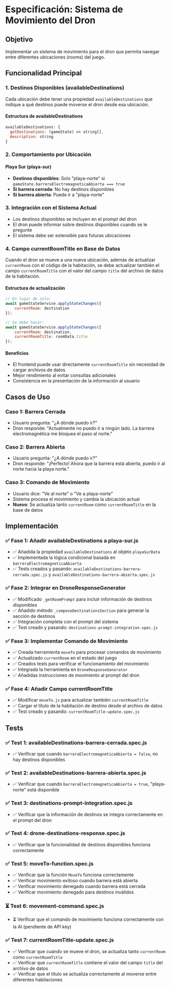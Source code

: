 # Especificación: Sistema de Movimiento del Dron

## Objetivo
Implementar un sistema de movimiento para el dron que permita navegar entre diferentes ubicaciones (rooms) del juego.

## Funcionalidad Principal

### 1. Destinos Disponibles (availableDestinations)
Cada ubicación debe tener una propiedad `availableDestinations` que indique a qué destinos puede moverse el dron desde esa ubicación.

#### Estructura de availableDestinations
```javascript
availableDestinations: {
  getDestinations: (gameState) => string[],
  description: string
}
```

### 2. Comportamiento por Ubicación

#### Playa Sur (playa-sur)
- **Destinos disponibles**: Solo "playa-norte" si `gameState.barreraElectromagneticaAbierta === true`
- **Si barrera cerrada**: No hay destinos disponibles
- **Si barrera abierta**: Puede ir a "playa-norte"

### 3. Integración con el Sistema Actual
- Los destinos disponibles se incluyen en el prompt del dron
- El dron puede informar sobre destinos disponibles cuando se le pregunte
- El sistema debe ser extensible para futuras ubicaciones

### 4. Campo currentRoomTitle en Base de Datos
Cuando el dron se mueve a una nueva ubicación, además de actualizar `currentRoom` con el código de la habitación, se debe actualizar también el campo `currentRoomTitle` con el valor del campo `title` del archivo de datos de la habitación.

#### Estructura de actualización
```javascript
// En lugar de solo:
await gameStateService.applyStateChanges({
    currentRoom: destination
});

// Se debe hacer:
await gameStateService.applyStateChanges({
    currentRoom: destination,
    currentRoomTitle: roomData.title
});
```

#### Beneficios
- El frontend puede usar directamente `currentRoomTitle` sin necesidad de cargar archivos de datos
- Mejor rendimiento al evitar consultas adicionales
- Consistencia en la presentación de la información al usuario

## Casos de Uso

### Caso 1: Barrera Cerrada
- Usuario pregunta: "¿A dónde puedo ir?"
- Dron responde: "Actualmente no puedo ir a ningún lado. La barrera electromagnética me bloquea el paso al norte."

### Caso 2: Barrera Abierta
- Usuario pregunta: "¿A dónde puedo ir?"
- Dron responde: "¡Perfecto! Ahora que la barrera está abierta, puedo ir al norte hacia la playa norte."

### Caso 3: Comando de Movimiento
- Usuario dice: "Ve al norte" o "Ve a playa-norte"
- Sistema procesa el movimiento y cambia la ubicación actual
- **Nuevo**: Se actualiza tanto `currentRoom` como `currentRoomTitle` en la base de datos

## Implementación

### ✅ Fase 1: Añadir availableDestinations a playa-sur.js
- ✅ Añadida la propiedad `availableDestinations` al objeto `playaSurData`
- ✅ Implementada la lógica condicional basada en `barreraElectromagneticaAbierta`
- ✅ Tests creados y pasando: `availableDestinations-barrera-cerrada.spec.js` y `availableDestinations-barrera-abierta.spec.js`

### ✅ Fase 2: Integrar en DroneResponseGenerator
- ✅ Modificado `_getRoomPrompt` para incluir información de destinos disponibles
- ✅ Añadido método `_composeDestinationsSection` para generar la sección de destinos
- ✅ Integración completa con el prompt del sistema
- ✅ Test creado y pasando: `destinations-prompt-integration.spec.js`

### ✅ Fase 3: Implementar Comando de Movimiento
- ✅ Creada herramienta `moveTo` para procesar comandos de movimiento
- ✅ Actualizado `currentRoom` en el estado del juego
- ✅ Creados tests para verificar el funcionamiento del movimiento
- ✅ Integrada la herramienta en `DroneResponseGenerator`
- ✅ Añadidas instrucciones de movimiento al prompt del dron

### ✅ Fase 4: Añadir Campo currentRoomTitle
- ✅ Modificar `moveTo.js` para actualizar también `currentRoomTitle`
- ✅ Cargar el título de la habitación de destino desde el archivo de datos
- ✅ Test creado y pasando: `currentRoomTitle-update.spec.js`

## Tests

### ✅ Test 1: availableDestinations-barrera-cerrada.spec.js
- ✅ Verificar que cuando `barreraElectromagneticaAbierta = false`, no hay destinos disponibles

### ✅ Test 2: availableDestinations-barrera-abierta.spec.js
- ✅ Verificar que cuando `barreraElectromagneticaAbierta = true`, "playa-norte" está disponible

### ✅ Test 3: destinations-prompt-integration.spec.js
- ✅ Verificar que la información de destinos se integra correctamente en el prompt del dron

### ✅ Test 4: drone-destinations-response.spec.js
- ✅ Verificar que la funcionalidad de destinos disponibles funciona correctamente

### ✅ Test 5: moveTo-function.spec.js
- ✅ Verificar que la función `MoveTo` funciona correctamente
- ✅ Verificar movimiento exitoso cuando barrera está abierta
- ✅ Verificar movimiento denegado cuando barrera está cerrada
- ✅ Verificar movimiento denegado para destinos inválidos

### ⏳ Test 6: movement-command.spec.js
- ⏳ Verificar que el comando de movimiento funciona correctamente con la AI (pendiente de API key)

### ✅ Test 7: currentRoomTitle-update.spec.js
- ✅ Verificar que cuando se mueve el dron, se actualiza tanto `currentRoom` como `currentRoomTitle`
- ✅ Verificar que `currentRoomTitle` contiene el valor del campo `title` del archivo de datos
- ✅ Verificar que el título se actualiza correctamente al moverse entre diferentes habitaciones
